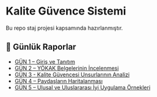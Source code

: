 # Kalite Güvence Sistemi
Bu repo staj projesi kapsamında hazırlanmıştır.

## 📅 Günlük Raporlar

- [GÜN 1 – Giriş ve Tanıtım](./GÜN%201%20(GİRİŞ%20VE%20TANITIM)/)
- [GÜN 2 – YÖKAK Belgelerinin İncelenmesi](GÜN%202%20(YÖKAK%20BELGELERİNİN%20İNCELENMESİ))
- [GÜN 3 - Kalite Güvencesi Unsurlarının Analizi](./G%C3%9CN%203%20(Y%C3%9CKSEK%C3%96%C4%9ERET%C4%B0M%20KAL%C4%B0TE%20G%C3%9CVENCES%C4%B0...)/kalite_guvencesi_analizi_raporu.docx)
- [GÜN 4 – Paydaşların Haritalanması](GÜN%204%20(PAYDAŞLARIN%20HARİTALANMASI)/)
- [GÜN 5 – Ulusal ve Uluslararası İyi Uygulama Örnekleri](GÜN%205%20(ULUSAL%20VE%20ULUSLARARASI%20İYİ%20UYGULAMA%20ÖRNEKLERİ)/)

  

